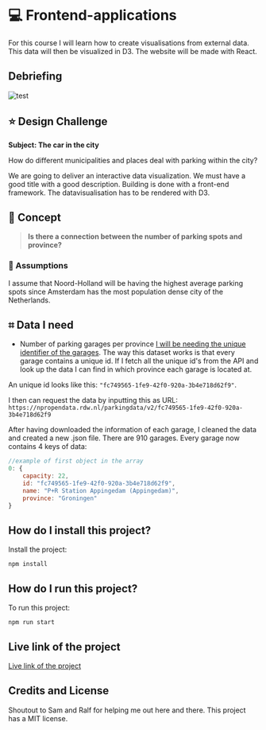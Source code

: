 # 💻 Frontend-applications
For this course I will learn how to create visualisations from external data. This data will then be visualized in D3. The website will be made with React.

## Debriefing
![test](https://nl.wikipedia.org/wiki/De_Volkskrant#/media/Bestand:Volkskrant.svg)

## ⭐️ Design Challenge
**Subject: The car in the city**

How do different municipalities and places deal with parking within the city?

We are going to deliver an interactive data visualization. We must have a good title with a good description. Building is done with a front-end framework. The datavisualisation has to be rendered with D3.

## 📝 Concept

> **Is there a connection between the number of parking spots and province?**

### 🤔 Assumptions
I assume that Noord-Holland will be having the highest average parking spots since Amsterdam has the most population dense city of the Netherlands.

## ⌗ Data I need

- Number of parking garages per province
[I will be needing the unique identifier of the garages](https://npropendata.rdw.nl/parkingdata/v2/). The way this dataset works is that every garage contains a unique id. If I fetch all the unique id's from the API and look up the data I can find in which province each garage is located at.

An unique id looks like this: `"fc749565-1fe9-42f0-920a-3b4e718d62f9"`. 

I then can request the data by inputting this as URL:
`https://npropendata.rdw.nl/parkingdata/v2/fc749565-1fe9-42f0-920a-3b4e718d62f9`

After having downloaded the information of each garage, I cleaned the data and created a new .json file. There are 910 garages. Every garage now contains 4 keys of data:

```js
//example of first object in the array
0: {
    capacity: 22,
    id: "fc749565-1fe9-42f0-920a-3b4e718d62f9",
    name: "P+R Station Appingedam (Appingedam)",
    province: "Groningen"
}
```

## How do I install this project?
Install the project:
```
npm install
```
## How do I run this project?
To run this project:
```
npm run start
```

## Live link of the project
[Live link of the project](https://relaxed-panini-67bcc0.netlify.app/)

## Credits and License
Shoutout to Sam and Ralf for helping me out here and there.
This project has a MIT license.

